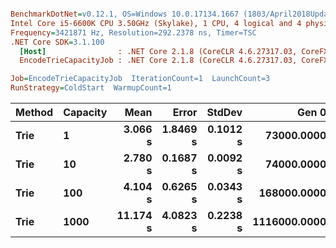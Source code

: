 ``` ini

BenchmarkDotNet=v0.12.1, OS=Windows 10.0.17134.1667 (1803/April2018Update/Redstone4)
Intel Core i5-6600K CPU 3.50GHz (Skylake), 1 CPU, 4 logical and 4 physical cores
Frequency=3421871 Hz, Resolution=292.2378 ns, Timer=TSC
.NET Core SDK=3.1.100
  [Host]                : .NET Core 2.1.8 (CoreCLR 4.6.27317.03, CoreFX 4.6.27317.03), X64 RyuJIT
  EncodeTrieCapacityJob : .NET Core 2.1.8 (CoreCLR 4.6.27317.03, CoreFX 4.6.27317.03), X64 RyuJIT

Job=EncodeTrieCapacityJob  IterationCount=1  LaunchCount=3  
RunStrategy=ColdStart  WarmupCount=1  

```
| Method | Capacity |     Mean |    Error |   StdDev |        Gen 0 |       Gen 1 |     Gen 2 |  Allocated |
|------- |--------- |---------:|---------:|---------:|-------------:|------------:|----------:|-----------:|
|   **Trie** |        **1** |  **3.066 s** | **1.8469 s** | **0.1012 s** |   **73000.0000** |  **19000.0000** | **4000.0000** |  **422.83 MB** |
|   **Trie** |       **10** |  **2.780 s** | **0.1687 s** | **0.0092 s** |   **74000.0000** |  **23000.0000** | **4000.0000** |  **426.57 MB** |
|   **Trie** |      **100** |  **4.104 s** | **0.6265 s** | **0.0343 s** |  **168000.0000** |  **61000.0000** | **5000.0000** |  **987.19 MB** |
|   **Trie** |     **1000** | **11.174 s** | **4.0823 s** | **0.2238 s** | **1116000.0000** | **398000.0000** | **9000.0000** | **6648.42 MB** |
